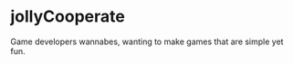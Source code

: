 jollyCooperate
==============

Game developers wannabes, wanting to make games that are simple yet fun.
